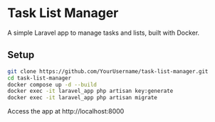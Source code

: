 # Task List Manager

A simple Laravel app to manage tasks and lists, built with Docker.

## Setup

```bash
git clone https://github.com/YourUsername/task-list-manager.git
cd task-list-manager
docker compose up -d --build
docker exec -it laravel_app php artisan key:generate
docker exec -it laravel_app php artisan migrate
```

Access the app at http://localhost:8000
